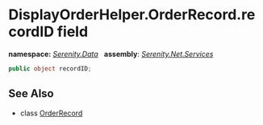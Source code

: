 # DisplayOrderHelper.OrderRecord.recordID field
**namespace:** *[Serenity.Data](../../README.md#serenity.data-namespace)*   **assembly**: *[Serenity.Net.Services](../../README.md)*

```csharp
public object recordID;
```

## See Also

* class [OrderRecord](../DisplayOrderHelper.OrderRecord.md)